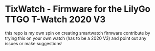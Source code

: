 # TixWatch - Firmware for the LilyGo TTGO T-Watch 2020 V3 
this repo is my own spin on creating smartwatch firmware
contribute by trying this on your own watch (has to be a 2020 V3) and point out any issues or make suggestions!
